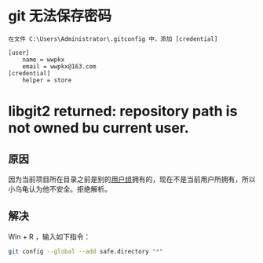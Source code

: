 # git 无法保存密码
```
在文件 C:\Users\Administrator\.gitconfig 中，添加 [credential]

[user]
	name = wwpkx
	email = wwpkx@163.com
[credential]
	helper = store
```

# libgit2 returned: repository path  is not owned bu current user.
## 原因
因为当前项目所在目录之前是别的[用户组](https://so.csdn.net/so/search?q=%E7%94%A8%E6%88%B7%E7%BB%84&spm=1001.2101.3001.7020)拥有的，现在不是当前用户所拥有，所以小乌龟认为他不安全。拒绝解析。

## 解决
Win + R ，输入如下指令：
```bash
git config --global --add safe.directory "*"
```